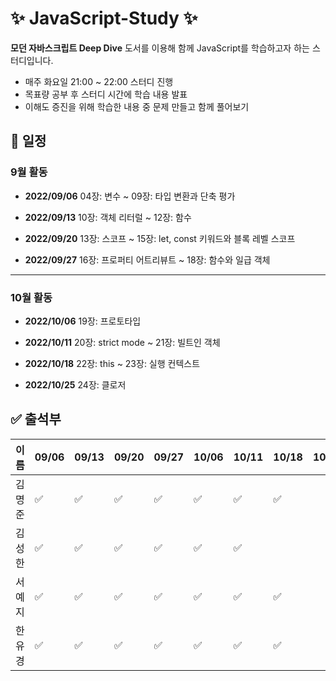 # :sparkles: JavaScript-Study :sparkles:
 **모던 자바스크립트 Deep Dive** 도서를 이용해 함께 JavaScript를 학습하고자 하는 스터디입니다.
 
 - 매주 화요일 21:00 ~ 22:00 스터디 진행
 - 목표량 공부 후 스터디 시간에 학습 내용 발표
 - 이해도 증진을 위해 학습한 내용 중 문제 만들고 함께 풀어보기


## :date: 일정

### 9월 활동

- **2022/09/06**
	04장: 변수 ~ 09장: 타입 변환과 단축 평가

- **2022/09/13**
	10장: 객체 리터럴 ~ 12장: 함수

- **2022/09/20**
	13장: 스코프 ~ 15장: let, const 키워드와 블록 레벨 스코프

- **2022/09/27**
	16장: 프로퍼티 어트리뷰트 ~ 18장: 함수와 일급 객체

--------------

### 10월 활동

- **2022/10/06**
	19장: 프로토타입

- **2022/10/11**
	20장: strict mode ~ 21장: 빌트인 객체

- **2022/10/18**
	22장: this ~ 23장: 실행 컨텍스트 

- **2022/10/25**
	24장: 클로저


## :white_check_mark: 출석부
|이름|09/06|09/13|09/20|09/27|10/06|10/11|10/18|10/25|
|------|--|--|--|--|--|--|--|--|
|김명준| :white_check_mark: | :white_check_mark: | :white_check_mark: | :white_check_mark: | :white_check_mark: | :white_check_mark: | :white_check_mark: |
|김성한| :white_check_mark: | :white_check_mark: | :white_check_mark: | :white_check_mark: | :white_check_mark: | :white_check_mark: | |
|서예지| :white_check_mark: | :white_check_mark: | :white_check_mark: | :white_check_mark: | :white_check_mark: | :white_check_mark: | :white_check_mark: |
|한유경| :white_check_mark: | :white_check_mark: | :white_check_mark: | :white_check_mark: | :white_check_mark: | :white_check_mark: | :white_check_mark: |
